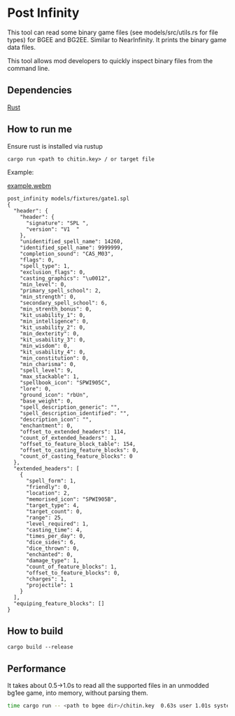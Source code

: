 # Post Infinity

This tool can read some binary game files (see models/src/utils.rs for file types) for BGEE and BG2EE. Similar to NearInfinity. It prints the binary game data files.

This tool allows mod developers to quickly inspect binary files from the command line.

## Dependencies

[Rust](https://www.rust-lang.org/tools/install)

## How to run me

Ensure rust is installed via rustup

```
cargo run <path to chitin.key> / or target file
```

Example:

[example.webm](https://github.com/dark0dave/post_infinity/assets/52840419/5d5974ad-83fe-4abd-b5fd-18c1b94ff49a)

```
post_infinity models/fixtures/gate1.spl
{
  "header": {
    "header": {
      "signature": "SPL ",
      "version": "V1  "
    },
    "unidentified_spell_name": 14260,
    "identified_spell_name": 9999999,
    "completion_sound": "CAS_M03",
    "flags": 0,
    "spell_type": 1,
    "exclusion_flags": 0,
    "casting_graphics": "\u0012",
    "min_level": 0,
    "primary_spell_school": 2,
    "min_strength": 0,
    "secondary_spell_school": 6,
    "min_strenth_bonus": 0,
    "kit_usability_1": 0,
    "min_intelligence": 0,
    "kit_usability_2": 0,
    "min_dexterity": 0,
    "kit_usability_3": 0,
    "min_wisdom": 0,
    "kit_usability_4": 0,
    "min_constitution": 0,
    "min_charisma": 0,
    "spell_level": 9,
    "max_stackable": 1,
    "spellbook_icon": "SPWI905C",
    "lore": 0,
    "ground_icon": "rbUn",
    "base_weight": 0,
    "spell_description_generic": "",
    "spell_description_identified": "",
    "description_icon": "",
    "enchantment": 0,
    "offset_to_extended_headers": 114,
    "count_of_extended_headers": 1,
    "offset_to_feature_block_table": 154,
    "offset_to_casting_feature_blocks": 0,
    "count_of_casting_feature_blocks": 0
  },
  "extended_headers": [
    {
      "spell_form": 1,
      "friendly": 0,
      "location": 2,
      "memorised_icon": "SPWI905B",
      "target_type": 4,
      "target_count": 0,
      "range": 25,
      "level_required": 1,
      "casting_time": 4,
      "times_per_day": 0,
      "dice_sides": 6,
      "dice_thrown": 0,
      "enchanted": 0,
      "damage_type": 1,
      "count_of_feature_blocks": 1,
      "offset_to_feature_blocks": 0,
      "charges": 1,
      "projectile": 1
    }
  ],
  "equiping_feature_blocks": []
}
```

## How to build

```
cargo build --release
```

## Performance

It takes about 0.5->1.0s to read all the supported files in an unmodded bg1ee game, into memory, without parsing them.

```sh
time cargo run -- <path to bgee dir>/chitin.key  0.63s user 1.01s system 105% cpu 1.555 total
```
